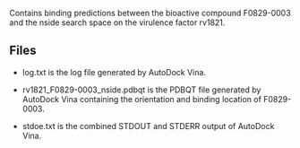 Contains binding predictions between the bioactive compound F0829-0003 and the nside search space on the virulence factor rv1821.

## Files

- log.txt is the log file generated by AutoDock Vina.

- rv1821_F0829-0003_nside.pdbqt is the PDBQT file generated by AutoDock Vina containing the orientation and binding location of F0829-0003.

- stdoe.txt is the combined STDOUT and STDERR output of AutoDock Vina.

